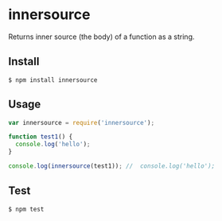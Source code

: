 # innersource

Returns inner source (the body) of a function as a string.

## Install

```shell
$ npm install innersource
```

## Usage

```javascript
var innersource = require('innersource');

function test1() {
  console.log('hello');
}

console.log(innersource(test1)); //  console.log('hello');
```

## Test

```shell
$ npm test
```

